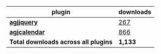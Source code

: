 plugin|downloads
------|----------
[**agjjquery**](https://www.npmjs.com/package/agjjquery)|[267](https://www.npmjs.com/package/agjjquery)
[**agjcalendar**](https://www.npmjs.com/package/agjcalendar)|[866](https://www.npmjs.com/package/agjcalendar)
**Total downloads across all plugins**|**1,133**
